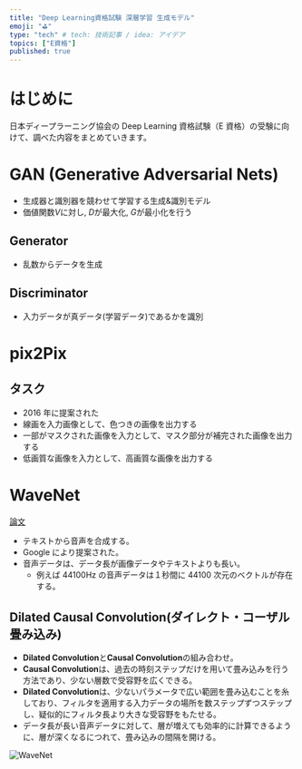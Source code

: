 ```yaml
---
title: "Deep Learning資格試験 深層学習 生成モデル"
emoji: "⛳"
type: "tech" # tech: 技術記事 / idea: アイデア
topics: ["E資格"]
published: true
---
```


# はじめに

日本ディープラーニング協会の Deep Learning 資格試験（E 資格）の受験に向けて、調べた内容をまとめていきます。

# GAN (Generative Adversarial Nets)

- ⽣成器と識別器を競わせて学習する⽣成&識別モデル
- 価値関数$V$に対し, $D$が最⼤化, $G$が最⼩化を⾏う

## Generator

- 乱数からデータを⽣成

## Discriminator

- ⼊⼒データが真データ(学習データ)であるかを識別

# pix2Pix

## タスク

- 2016 年に提案された
- 線画を入力画像として、色つきの画像を出力する
- 一部がマスクされた画像を入力として、マスク部分が補完された画像を出力する
- 低画質な画像を入力として、高画質な画像を出力する

# WaveNet

[論文](https://arxiv.org/pdf/1609.03499.pdf)

- テキストから音声を合成する。
- Google により提案された。
- 音声データは、データ長が画像データやテキストよりも長い。
  - 例えば 44100Hz の音声データは１秒間に 44100 次元のベクトルが存在する。

## Dilated Causal Convolution(ダイレクト・コーザル畳み込み)

- **Dilated Convolution**と**Causal Convolution**の組み合わせ。
- **Causal Convolution**は、過去の時刻ステップだけを用いて畳み込みを行う方法であり、少ない層数で受容野を広くできる。
- **Dilated Convolution**は、少ないパラメータで広い範囲を畳み込むことを糸しており、フィルタを適用する入力データの場所を数ステップずつステップし、疑似的にフィルタ長より大きな受容野をもたせる。
- データ長が長い音声データに対して、層が増えても効率的に計算できるように、層が深くなるにつれて、畳み込みの間隔を開ける。

![WaveNet](https://storage.googleapis.com/zenn-user-upload/485464598900-20220212.png)
